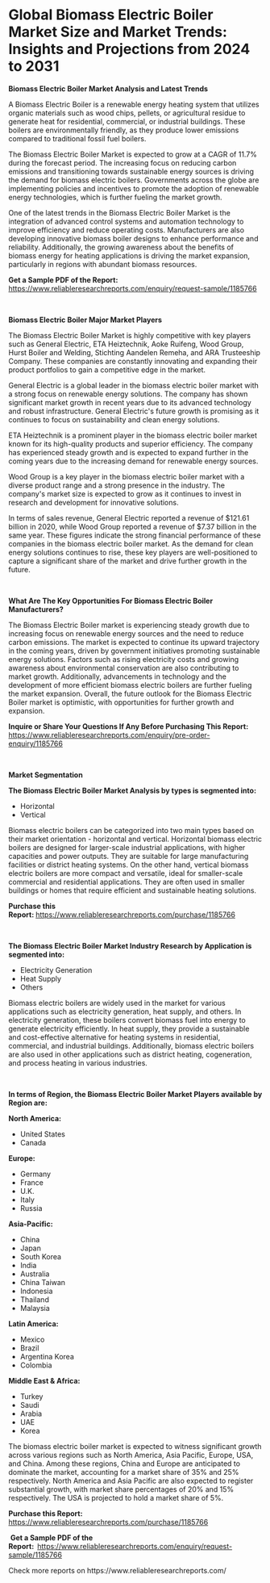 <p><h1>Global Biomass Electric Boiler Market Size and Market Trends: Insights and Projections from 2024 to 2031</h1></p><p><strong>Biomass Electric Boiler Market Analysis and Latest Trends</strong></p>
<p><p>A Biomass Electric Boiler is a renewable energy heating system that utilizes organic materials such as wood chips, pellets, or agricultural residue to generate heat for residential, commercial, or industrial buildings. These boilers are environmentally friendly, as they produce lower emissions compared to traditional fossil fuel boilers.</p><p>The Biomass Electric Boiler Market is expected to grow at a CAGR of 11.7% during the forecast period. The increasing focus on reducing carbon emissions and transitioning towards sustainable energy sources is driving the demand for biomass electric boilers. Governments across the globe are implementing policies and incentives to promote the adoption of renewable energy technologies, which is further fueling the market growth.</p><p>One of the latest trends in the Biomass Electric Boiler Market is the integration of advanced control systems and automation technology to improve efficiency and reduce operating costs. Manufacturers are also developing innovative biomass boiler designs to enhance performance and reliability. Additionally, the growing awareness about the benefits of biomass energy for heating applications is driving the market expansion, particularly in regions with abundant biomass resources.</p></p>
<p><strong>Get a Sample PDF of the Report:&nbsp;</strong> <a href="https://www.reliableresearchreports.com/enquiry/request-sample/1185766">https://www.reliableresearchreports.com/enquiry/request-sample/1185766</a></p>
<p>&nbsp;</p>
<p><strong>Biomass Electric Boiler Major Market Players</strong></p>
<p><p>The Biomass Electric Boiler Market is highly competitive with key players such as General Electric, ETA Heiztechnik, Aoke Ruifeng, Wood Group, Hurst Boiler and Welding, Stichting Aandelen Remeha, and ARA Trusteeship Company. These companies are constantly innovating and expanding their product portfolios to gain a competitive edge in the market.</p><p>General Electric is a global leader in the biomass electric boiler market with a strong focus on renewable energy solutions. The company has shown significant market growth in recent years due to its advanced technology and robust infrastructure. General Electric's future growth is promising as it continues to focus on sustainability and clean energy solutions.</p><p>ETA Heiztechnik is a prominent player in the biomass electric boiler market known for its high-quality products and superior efficiency. The company has experienced steady growth and is expected to expand further in the coming years due to the increasing demand for renewable energy sources.</p><p>Wood Group is a key player in the biomass electric boiler market with a diverse product range and a strong presence in the industry. The company's market size is expected to grow as it continues to invest in research and development for innovative solutions.</p><p>In terms of sales revenue, General Electric reported a revenue of $121.61 billion in 2020, while Wood Group reported a revenue of $7.37 billion in the same year. These figures indicate the strong financial performance of these companies in the biomass electric boiler market. As the demand for clean energy solutions continues to rise, these key players are well-positioned to capture a significant share of the market and drive further growth in the future.</p></p>
<p>&nbsp;</p>
<p><strong>What Are The Key Opportunities For Biomass Electric Boiler Manufacturers?</strong></p>
<p><p>The Biomass Electric Boiler market is experiencing steady growth due to increasing focus on renewable energy sources and the need to reduce carbon emissions. The market is expected to continue its upward trajectory in the coming years, driven by government initiatives promoting sustainable energy solutions. Factors such as rising electricity costs and growing awareness about environmental conservation are also contributing to market growth. Additionally, advancements in technology and the development of more efficient biomass electric boilers are further fueling the market expansion. Overall, the future outlook for the Biomass Electric Boiler market is optimistic, with opportunities for further growth and expansion.</p></p>
<p><strong>Inquire or Share Your Questions If Any Before Purchasing This Report:</strong> <a href="https://www.reliableresearchreports.com/enquiry/pre-order-enquiry/1185766">https://www.reliableresearchreports.com/enquiry/pre-order-enquiry/1185766</a></p>
<p>&nbsp;</p>
<p><strong>Market Segmentation</strong></p>
<p><strong>The Biomass Electric Boiler Market Analysis by types is segmented into:</strong></p>
<p><ul><li>Horizontal</li><li>Vertical</li></ul></p>
<p><p>Biomass electric boilers can be categorized into two main types based on their market orientation - horizontal and vertical. Horizontal biomass electric boilers are designed for larger-scale industrial applications, with higher capacities and power outputs. They are suitable for large manufacturing facilities or district heating systems. On the other hand, vertical biomass electric boilers are more compact and versatile, ideal for smaller-scale commercial and residential applications. They are often used in smaller buildings or homes that require efficient and sustainable heating solutions.</p></p>
<p><strong>Purchase this Report:&nbsp;</strong><a href="https://www.reliableresearchreports.com/purchase/1185766">https://www.reliableresearchreports.com/purchase/1185766</a></p>
<p>&nbsp;</p>
<p><strong>The Biomass Electric Boiler Market Industry Research by Application is segmented into:</strong></p>
<p><ul><li>Electricity Generation</li><li>Heat Supply</li><li>Others</li></ul></p>
<p><p>Biomass electric boilers are widely used in the market for various applications such as electricity generation, heat supply, and others. In electricity generation, these boilers convert biomass fuel into energy to generate electricity efficiently. In heat supply, they provide a sustainable and cost-effective alternative for heating systems in residential, commercial, and industrial buildings. Additionally, biomass electric boilers are also used in other applications such as district heating, cogeneration, and process heating in various industries.</p></p>
<p>&nbsp;</p>
<p><strong>In terms of Region, the Biomass Electric Boiler Market Players available by Region are:</strong></p>
<p>
    <p> <strong> North America: </strong>
        <ul>
            <li>United States</li>
            <li>Canada</li>
        </ul>
        </p> 
    <p> <strong> Europe: </strong>
        <ul>
            <li>Germany</li>
            <li>France</li>
            <li>U.K.</li>
            <li>Italy</li>
            <li>Russia</li>
        </ul>
        </p> 
    <p> <strong> Asia-Pacific: </strong>
        <ul>
            <li>China</li>
            <li>Japan</li>
            <li>South Korea</li>
            <li>India</li>
            <li>Australia</li>
            <li>China Taiwan</li>
            <li>Indonesia</li>
            <li>Thailand</li>
            <li>Malaysia</li>
        </ul>
        </p> 
    <p> <strong> Latin America: </strong>
        <ul>
            <li>Mexico</li>
            <li>Brazil</li>
            <li>Argentina Korea</li>
            <li>Colombia</li>
        </ul>
        </p> 
    <p> <strong> Middle East & Africa: </strong>
        <ul>
            <li>Turkey</li>
            <li>Saudi</li>
            <li>Arabia</li>
            <li>UAE</li>
            <li>Korea</li>
        </ul>
    </p>
    </p>
<p><p>The biomass electric boiler market is expected to witness significant growth across various regions such as North America, Asia Pacific, Europe, USA, and China. Among these regions, China and Europe are anticipated to dominate the market, accounting for a market share of 35% and 25% respectively. North America and Asia Pacific are also expected to register substantial growth, with market share percentages of 20% and 15% respectively. The USA is projected to hold a market share of 5%.</p></p>
<p><strong>Purchase this Report: </strong><a href="https://www.reliableresearchreports.com/purchase/1185766">https://www.reliableresearchreports.com/purchase/1185766</a></p>
<p>&nbsp;<strong>Get a Sample PDF of the Report:&nbsp;&nbsp;</strong><a href="https://www.reliableresearchreports.com/enquiry/request-sample/1185766">https://www.reliableresearchreports.com/enquiry/request-sample/1185766</a></p>
<p><strong></strong></p>
<p>Check more reports on https://www.reliableresearchreports.com/</p>